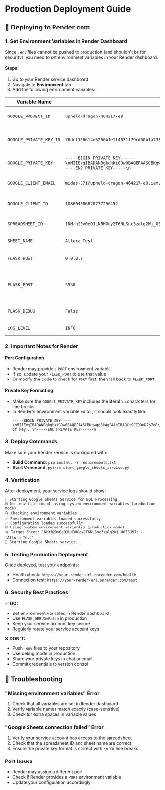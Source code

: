 # Production Deployment Guide

## 🚀 Deploying to Render.com

### 1. Set Environment Variables in Render Dashboard

Since `.env` files cannot be pushed to production (and shouldn't be for security), you need to set environment variables in your Render dashboard.

#### Steps:

1. Go to your Render service dashboard
2. Navigate to **Environment** tab
3. Add the following environment variables:

| Variable Name | Value | Notes |
|---------------|-------|-------|
| `GOOGLE_PROJECT_ID` | `upheld-dragon-464217-e8` | Your Google Cloud project ID |
| `GOOGLE_PRIVATE_KEY_ID` | `76dcf136614e5266b1e1f4031f79cd60b1a733b4` | Service account private key ID |
| `GOOGLE_PRIVATE_KEY` | `-----BEGIN PRIVATE KEY-----\nMIIEvgIBADANBgkqhkiG9w0BAQEFAASCBKgwggSkAgEAAoIBAQCr9CIQOeD7s7oR\n9NPhalbVUNs0hqOloTtd8YbpGoatGDBRXNLUANvI0goKaxeJCoxeCAJKGsqW6n8u\nuZB3vVPn0igSPgtM//XLYg878ZhDieG39Fpt/A/x185zK1EaQJ9IaIuNPcsWDqdm\nsispQR3p77661bVXvi1a8tvpIwuLaNoQpMu6cEiGk0VswegnfqOkGDmNV8rtr8Uy\nzxi41SstbJiXIQraCyz37BWBwB2VIEb8QoBiSQpB5tNTlhjJ7GqY6dF8yP1xhJ7V\nS1qwVmuM7CSik0KZdllTiXA6oBcYWFtGExH8txXpsSvR35t39MAbubSdUKPiTpNK\nIy9zXmMJAgMBAAECggEAAc4Izv6Kht3Mr8xP7oNjGK9V86vPmykRclObCMaRYA77\nT9lPca/2Hpocxp334+V3UnPXUU+NbY7VyafjNSyIrUvahZF+5R6hJfK4KfcH0/qm\nIrwG+HVPNgi/txv+6I2B1nzZbSC3SVqbRXPMiezv61ELwZKFah+6AmS+6+glIoAR\ncCrjNTB5sC2uqBkA3JiElsCug8L2NZ/hWXpWOKOGJnk7IU5m6vwH9GnaclW/jG6G\nF9wk+pbYA4OEIOE8q9QhXpyOkaxNu4eRVS15pmUqM0uq3ll88LkeIX4n5ysYb5Ow\nZCdBd92mNI8B8bsJSj2uZbyd7ABWBZflml7yCvFTMQKBgQDm60GtjI1xVnYCRGMk\niirS74nSnKIfuG0wMbL0Lky0YgcnkYVbCYBaNNmpT03qp1mfapbq/C312vgruyY2\n7oRsBRIsWKMty1lIS4kNnjjPVOmrqe390pAiLNnq3JTq4Jk0xR3+AUwBQdnB51Ae\nfT6r+HG3p46alaV2DtgTwdEWmQKBgQC+oVXEOjE52KiDBMTv9TO9n9jf0g/J+OPg\nd1dV0KP9SPOdY2F0CDMEGArkVbqUvXYSj9xNt6zJ7g/dFfOnlujT6+6m3rGvhO9s\nxsWTOYpimFr8Vm/ZSJNe+kq0R0vAFmRO/QSp3v9QT1/DVQ1dJkPGG421jeAsNz6+\nI1FH7eQl8QKBgQDcq0ykMICqIlm7aOblcDPkR4yJe61iarfNKnE871HVvyffJC0w\nBjBmA8NNDMAE0c/Pi+iUvlCddZdbEwk9zUk2gNIRFtM5W+4CLEzYeq8HUrnKliUc\nPjAGuJ221vxoSCGgUA6NQWgEe41Aw2/I8x8E7/Kb8r9P8lmgLCdJGhpZYQKBgGjL\nEfXkM4lkNAaKSaTLu5zDUZqAxJM4EjUkBcuz/WJQhzN/HWSG2Vynxt0Mz5vSpyS/\nFtFWZlM/XlMgLSh0yhstuKzdAPrG7kNy5cvwNsXKkUHkVmow/mqY1xZRly/KX2wY\npUaowtuoNrGPgOAzF9DA9t7WVmSYHhKyIY2UFfZRAoGBAJzQ2Q8vnyfgrHoeK32H\nDchF37Wy28wASEdipcsnmbNkNah7kPpYqgxDNugGytUcfI2HmHQb/BkhFguxvTcw\n+dRGfZVdHNEoXmvlKhvbs87NMRHxyuN7dM0q5IuPj5VWKw4nFLQFLlJep7wp8x3b\nwD1wLfgfpJnCuBJ2LAs9kSXv\n-----END PRIVATE KEY-----\n` | Full private key with newlines |
| `GOOGLE_CLIENT_EMAIL` | `midas-371@upheld-dragon-464217-e8.iam.gserviceaccount.com` | Service account email |
| `GOOGLE_CLIENT_ID` | `108604986820777256452` | Service account client ID |
| `SPREADSHEET_ID` | `1NMrh29v0eOJLNBHGdy2T6NLSnc3zalg2Wj_O0ZSJ97g` | Target spreadsheet ID |
| `SHEET_NAME` | `Allura Test` | Target sheet name |
| `FLASK_HOST` | `0.0.0.0` | Server host (leave as default) |
| `FLASK_PORT` | `5550` | Server port (or use PORT if Render provides it) |
| `FLASK_DEBUG` | `False` | Set to False for production |
| `LOG_LEVEL` | `INFO` | Logging level |

### 2. Important Notes for Render

#### Port Configuration
- Render may provide a `PORT` environment variable
- If so, update your `FLASK_PORT` to use that value
- Or modify the code to check for `PORT` first, then fall back to `FLASK_PORT`

#### Private Key Formatting
- Make sure the `GOOGLE_PRIVATE_KEY` includes the literal `\n` characters for line breaks
- In Render's environment variable editor, it should look exactly like:
  ```
  -----BEGIN PRIVATE KEY-----\nMIIEvgIBADANBgkqhkiG9w0BAQEFAASCBKgwggSkAgEAAoIBAQCr9CIQOeD7s7oR\n...rest of key...\n-----END PRIVATE KEY-----\n
  ```

### 3. Deploy Commands

Make sure your Render service is configured with:

- **Build Command**: `pip install -r requirements.txt`
- **Start Command**: `python start_google_sheets_service.py`

### 4. Verification

After deployment, your service logs should show:
```
🚀 Starting Google Sheets Service for BOL Processing
🌐 No .env file found, using system environment variables (production mode)
🔍 Checking environment variables...
✅ Environment variables loaded successfully
✅ Configuration loaded successfully
🌐 Using system environment variables (production mode)
📊 Target Sheet: 1NMrh29v0eOJLNBHGdy2T6NLSnc3zalg2Wj_O0ZSJ97g - 'Allura Test'
🔄 Starting Google Sheets service...
```

### 5. Testing Production Deployment

Once deployed, test your endpoints:

- Health check: `https://your-render-url.onrender.com/health`
- Connection test: `https://your-render-url.onrender.com/test`

### 6. Security Best Practices

✅ **DO:**
- Set environment variables in Render dashboard
- Use `FLASK_DEBUG=False` in production
- Keep your service account key secure
- Regularly rotate your service account keys

❌ **DON'T:**
- Push `.env` files to your repository
- Use debug mode in production
- Share your private keys in chat or email
- Commit credentials to version control

## 🐛 Troubleshooting

### "Missing environment variables" Error
1. Check that all variables are set in Render dashboard
2. Verify variable names match exactly (case-sensitive)
3. Check for extra spaces in variable values

### "Google Sheets connection failed" Error
1. Verify your service account has access to the spreadsheet
2. Check that the spreadsheet ID and sheet name are correct
3. Ensure the private key format is correct with `\n` for line breaks

### Port Issues
- Render may assign a different port
- Check if Render provides a `PORT` environment variable
- Update your configuration accordingly 